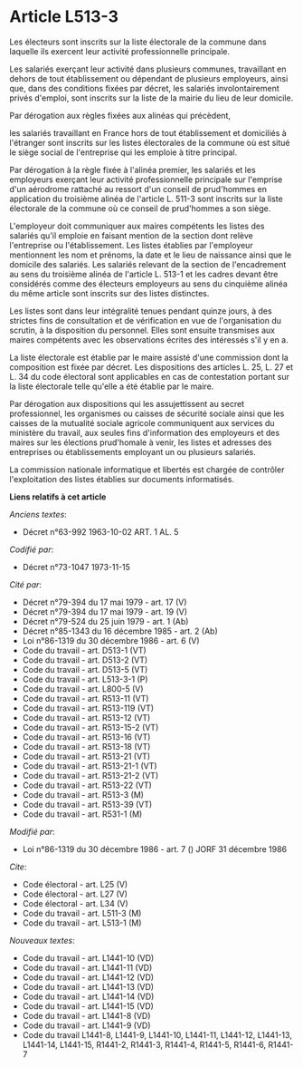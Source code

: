 # Article L513-3

Les électeurs sont inscrits sur la liste électorale de la commune dans laquelle ils exercent leur activité professionnelle
principale.

Les salariés exerçant leur activité dans plusieurs communes, travaillant en dehors de tout établissement ou dépendant de
plusieurs employeurs, ainsi que, dans des conditions fixées par décret, les salariés involontairement privés d'emploi, sont
inscrits sur la liste de la mairie du lieu de leur domicile.

Par dérogation aux règles fixées aux alinéas qui précèdent,

les salariés travaillant en France hors de tout établissement et domiciliés à l'étranger sont inscrits sur les listes
électorales de la commune où est situé le siège social de l'entreprise qui les emploie à titre principal.

Par dérogation à la règle fixée à l'alinéa premier, les salariés et les employeurs exerçant leur activité professionnelle
principale sur l'emprise d'un aérodrome rattaché au ressort d'un conseil de prud'hommes en application du troisième alinéa de
l'article L. 511-3 sont inscrits sur la liste électorale de la commune où ce conseil de prud'hommes a son siège.

L'employeur doit communiquer aux maires compétents les listes des salariés qu'il emploie en faisant mention de la section
dont relève l'entreprise ou l'établissement. Les listes établies par l'employeur mentionnent les nom et prénoms, la date et
le lieu de naissance ainsi que le domicile des salariés. Les salariés relevant de la section de l'encadrement au sens du
troisième alinéa de l'article L. 513-1 et les cadres devant être considérés comme des électeurs employeurs au sens du
cinquième alinéa du même article sont inscrits sur des listes distinctes.

Les listes sont dans leur intégralité tenues pendant quinze jours, à des strictes fins de consultation et de vérification en
vue de l'organisation du scrutin, à la disposition du personnel. Elles sont ensuite transmises aux maires compétents avec les
observations écrites des intéressés s'il y en a.

La liste électorale est établie par le maire assisté d'une commission dont la composition est fixée par décret. Les
dispositions des articles L. 25, L. 27 et L. 34 du code électoral sont applicables en cas de contestation portant sur la
liste électorale telle qu'elle a été établie par le maire.

Par dérogation aux dispositions qui les assujettissent au secret professionnel, les organismes ou caisses de sécurité sociale
ainsi que les caisses de la mutualité sociale agricole communiquent aux services du ministère du travail, aux seules fins
d'information des employeurs et des maires sur les élections prud'homale à venir, les listes et adresses des entreprises ou
établissements employant un ou plusieurs salariés.

La commission nationale informatique et libertés est chargée de contrôler l'exploitation des listes établies sur documents
informatisés.

**Liens relatifs à cet article**

_Anciens textes_:

  - Décret n°63-992 1963-10-02 ART. 1 AL. 5

_Codifié par_:

  - Décret n°73-1047 1973-11-15

_Cité par_:

  - Décret n°79-394 du 17 mai 1979 - art. 17 (V)
  - Décret n°79-394 du 17 mai 1979 - art. 19 (V)
  - Décret n°79-524 du 25 juin 1979 - art. 1 (Ab)
  - Décret n°85-1343 du 16 décembre 1985 - art. 2 (Ab)
  - Loi n°86-1319 du 30 décembre 1986 - art. 6 (V)
  - Code du travail - art. D513-1 (VT)
  - Code du travail - art. D513-2 (VT)
  - Code du travail - art. D513-5 (VT)
  - Code du travail - art. L513-3-1 (P)
  - Code du travail - art. L800-5 (V)
  - Code du travail - art. R513-11 (VT)
  - Code du travail - art. R513-119 (VT)
  - Code du travail - art. R513-12 (VT)
  - Code du travail - art. R513-15-2 (VT)
  - Code du travail - art. R513-16 (VT)
  - Code du travail - art. R513-18 (VT)
  - Code du travail - art. R513-21 (VT)
  - Code du travail - art. R513-21-1 (VT)
  - Code du travail - art. R513-21-2 (VT)
  - Code du travail - art. R513-22 (VT)
  - Code du travail - art. R513-3 (M)
  - Code du travail - art. R513-39 (VT)
  - Code du travail - art. R531-1 (M)

_Modifié par_:

  - Loi n°86-1319 du 30 décembre 1986 - art. 7 () JORF 31 décembre 1986

_Cite_:

  - Code électoral - art. L25 (V)
  - Code électoral - art. L27 (V)
  - Code électoral - art. L34 (V)
  - Code du travail - art. L511-3 (M)
  - Code du travail - art. L513-1 (M)

_Nouveaux textes_:

  - Code du travail - art. L1441-10 (VD)
  - Code du travail - art. L1441-11 (VD)
  - Code du travail - art. L1441-12 (VD)
  - Code du travail - art. L1441-13 (VD)
  - Code du travail - art. L1441-14 (VD)
  - Code du travail - art. L1441-15 (VD)
  - Code du travail - art. L1441-8 (VD)
  - Code du travail - art. L1441-9 (VD)
  - Code du travail L1441-8, L1441-9, L1441-10, L1441-11, L1441-12, L1441-13, L1441-14, L1441-15, R1441-2, R1441-3, R1441-4, R1441-5, R1441-6, R1441-7
